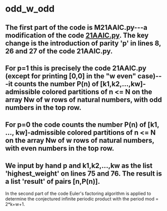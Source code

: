 # odd_w_odd

The first part of the code is M21AAIC.py---a modification
of the code [21AAIC.py](https://github.com/aprimc/new-partition-identities/blob/main/21AAIC.py). The key change is the introduction of
parity 'p' in lines 8, 26 and 27 of the code 21AAIC.py.
---
For p=1 this is precisely the code 21AAIC.py (except for
printing [0,0] in the "w even" case)---it counts the number 
P(n) of [k1,k2,...,kw]-admissible colored partitions of n <= N
on the array Nw of w rows of natural numbers, with odd numbers 
in the top row.
---
For p=0 the code counts the number P(n) of [k1, ..., kw]-admissible
colored partitions of n <= N on the array Nw of w rows of natural 
numbers, with even numbers in the top row.
---
We input by hand p and k1,k2,...,kw as the list 'highest_weight' on 
lines 75 and 76. The result is a list 'result' of pairs [n,P(n)].
---
In the second part of the code Euler's factoring algorithm is applied
to determine the conjectured infinite periodic product with the period 
mod = 2*k+w+1.

